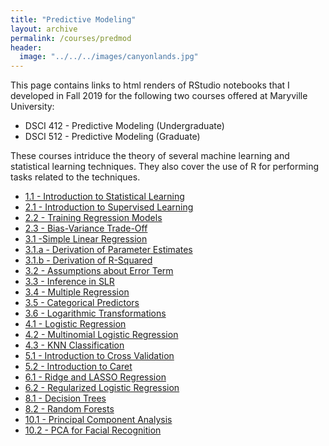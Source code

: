 ```yaml
---
title: "Predictive Modeling"
layout: archive
permalink: /courses/predmod
header:
  image: "../../../images/canyonlands.jpg"
---
```


This page contains links to html renders of RStudio notebooks that I developed in Fall 2019 for the following two courses offered at Maryville University:
+ DSCI 412 - Predictive Modeling (Undergraduate)
+ DSCI 512 - Predictive Modeling (Graduate)

These courses intriduce the theory of several machine learning and statistical learning techniques. They also cover the use of R for performing tasks related to the techniques.

+ [1.1 - Introduction to Statistical Learning](https://rpubs.com/beane/n1_1)
+ [2.1 - Introduction to Supervised Learning](https://rpubs.com/beane/n2_1)
+ [2.2 - Training Regression Models](https://rpubs.com/beane/n2_2)
+ [2.3 - Bias-Variance Trade-Off](https://rpubs.com/beane/n2_3)
+ [3.1 -Simple Linear Regression](https://rpubs.com/beane/n3_1)
+ [3.1.a - Derivation of Parameter Estimates](https://rpubs.com/beane/n3_1a)
+ [3.1.b - Derivation of R-Squared](https://rpubs.com/beane/n3_1b)
+ [3.2 - Assumptions about Error Term](https://rpubs.com/beane/n3_2)
+ [3.3 - Inference in SLR](https://rpubs.com/beane/n3_3)
+ [3.4 - Multiple Regression](https://rpubs.com/beane/n3_4)
+ [3.5 - Categorical Predictors](https://rpubs.com/beane/n3_5)
+ [3.6 - Logarithmic Transformations](https://rpubs.com/beane/n3_6)
+ [4.1 - Logistic Regression](https://rpubs.com/beane/n4_1)
+ [4.2 - Multinomial Logistic Regression](https://rpubs.com/beane/n4_2)
+ [4.3 - KNN Classification](https://rpubs.com/beane/n4_3)
+ [5.1 - Introduction to Cross Validation](https://rpubs.com/beane/n5_1)
+ [5.2 - Introduction to Caret](https://rpubs.com/beane/n5_2)
+ [6.1 - Ridge and LASSO Regression](https://rpubs.com/beane/n6_1)
+ [6.2 - Regularized Logistic Regression](https://rpubs.com/beane/n6_2)
+ [8.1 - Decision Trees](https://rpubs.com/beane/n8_1)
+ [8.2 - Random Forests](https://rpubs.com/beane/n8_2)
+ [10.1 - Principal Component Analysis](https://rpubs.com/beane/n10_1)
+ [10.2 - PCA for Facial Recognition](https://rpubs.com/beane/n10_2)
